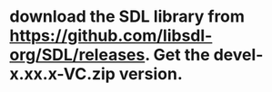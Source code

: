 # download the SDL library from https://github.com/libsdl-org/SDL/releases. Get the devel-x.xx.x-VC.zip version.